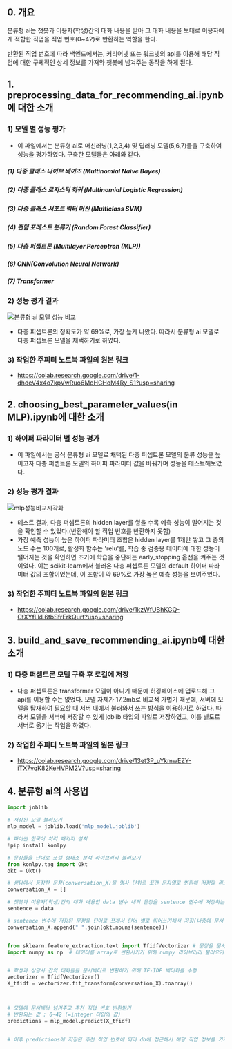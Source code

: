 ## 0. 개요
분류형 ai는 챗봇과 이용자(학생)간의 대화 내용을 받아 그 대화 내용을 토대로 이용자에게 적합한 직업을 직업 번호(0~42)로 반환하는 역할을 한다. 

반환된 직업 번호에 따라 백엔드에서는, 커리어넷 또는 워크넷의 api를 이용해 해당 직업에 대한 구체적인 상세 정보를 가져와 챗봇에 넘겨주는 동작을 하게 된다.


## 1. preprocessing_data_for_recommending_ai.ipynb에 대한 소개

### 1) 모델 별 성능 평가
- 이 파일에서는 분류형 ai로 머신러닝(1,2,3,4) 및 딥러닝 모델(5,6,7)들을 구축하여 성능을 평가하였다. 구축한 모델들은 아래와 같다.
  
##### (1) 다중 클래스 나이브 베이즈 (Multinomial Naive Bayes)

##### (2) 다중 클래스 로지스틱 회귀 (Multinomial Logistic Regression)

##### (3) 다중 클래스 서포트 벡터 머신 (Multiclass SVM)

##### (4) 랜덤 포레스트 분류기 (Random Forest Classifier)

##### (5) 다층 퍼셉트론 (Multilayer Perceptron (MLP))

##### (6) CNN(Convolution Neural Network)

##### (7) Transformer


### 2) 성능 평가 결과
![분류형 ai 모델 성능 비교](https://github.com/kookmin-sw/capstone-2024-09/assets/29187870/9bf6310e-1cb5-46aa-aadd-6738ba1c73e2)
- 다층 퍼셉트론의 정확도가 약 69%로, 가장 높게 나왔다. 따라서 분류형 ai 모델로 다층 퍼셉트론 모델을 채택하기로 하였다.

### 3) 작업한 주피터 노트북 파일의 원본 링크
- https://colab.research.google.com/drive/1-dhdeV4x4o7kpVwRuo6MoHCHoM4Ry_S1?usp=sharing



## 2. choosing_best_parameter_values(in MLP).ipynb에 대한 소개

### 1) 하이퍼 파라미터 별 성능 평가
- 이 파일에서는 공식 분류형 ai 모델로 채택된 다층 퍼셉트론 모델의 분류 성능을 높이고자 다층 퍼셉트론 모델의 하이퍼 파라미터 값을 바꿔가며 성능을 테스트해보았다.

### 2) 성능 평가 결과
![mlp성능비교시각화](https://github.com/kookmin-sw/capstone-2024-09/assets/29187870/5144cfe9-5311-4498-bf3b-81cf1bd24789)
- 테스트 결과, 다층 퍼셉트론의 hidden layer를 쌓을 수록 예측 성능이 떨어지는 것을 확인할 수 있었다.(반환해야 할 직업 번호를 반환하지 못함)
- 가장 예측 성능이 높은 하이퍼 파라미터 조합은 hidden layer를 1개만 쌓고 그 층의 노드 수는 100개로, 활성화 함수는 'relu'를,
  학습 중 검증용 데이터에 대한 성능이 떨어지는 것을 확인하면 조기에 학습을 중단하는 early_stopping 옵션을 켜주는 것이었다.
  이는 scikit-learn에서 불러온 다층 퍼셉트론 모델의 default 하이퍼 파라미터 값의 조합이었는데, 이 조합이 약 69%로 가장 높은 예측 성능을 보여주었다.

### 3) 작업한 주피터 노트북 파일의 원본 링크
- https://colab.research.google.com/drive/1kzWfUBhKGQ-CtXYfLkL6tbSfrErkQurf?usp=sharing



## 3. build_and_save_recommending_ai.ipynb에 대한 소개

### 1) 다층 퍼셉트론 모델 구축 후 로컬에 저장
- 다층 퍼셉트론은 transformer 모델이 아니기 때문에 허깅페이스에 업로드해 그 api를 이용할 수는 없었다.
  모델 자체가 17.2mb로 비교적 가볍기 때문에, 서버에 모델을 탑재하여 필요할 때 서버 내에서 불러와서 쓰는 방식을 이용하기로 하였다.
  따라서 모델을 서버에 저장할 수 있게 joblib 타입의 파일로 저장하였고, 이를 별도로 서버로 옮기는 작업을 하였다.
 
### 2) 작업한 주피터 노트북 파일의 원본 링크
- https://colab.research.google.com/drive/13et3P_uYkmwEZY-iTX7vqK82KeHVPM2V?usp=sharing



## 4. 분류형 ai의 사용법
```python
import joblib

# 저장된 모델 불러오기
mlp_model = joblib.load('mlp_model.joblib')

# 파이썬 한국어 처리 패키지 설치
!pip install konlpy

# 문장들을 단어로 쪼갤 형태소 분석 라이브러리 불러오기
from konlpy.tag import Okt
okt = Okt()

# 상담에서 등장한 문장(conversation_X)을 명사 단위로 쪼갠 문자열로 변환해 저장할 리스트 생성
conversation_X = []

# 챗봇과 이용자(학생)간의 대화 내용인 data 변수 내의 문장을 sentence 변수에 저장하는 작업
sentence = data

# sentence 변수에 저장된 문장을 단어로 쪼개서 단어 별로 띄어쓰기해서 저장(나중에 문서 벡터를 만들때 띄어쓰기 단위로 벡터의 요소를 형성하기 때문에)
conversation_X.append(" ".join(okt.nouns(sentence)))


from sklearn.feature_extraction.text import TfidfVectorizer # 문장을 문서벡터로 변환시켜줄 TfidfVectorizer 라이브러리 불러오기
import numpy as np  # 데이터를 array로 변환시키기 위해 numpy 라이브러리 불러오기


# 학생과 상담사 간의 대화들을 문서벡터로 변환하기 위해 TF-IDF 벡터화를 수행
vectorizer = TfidfVectorizer()
X_tfidf = vectorizer.fit_transform(conversation_X).toarray()



# 모델에 문서벡터 넘겨주고 추천 직업 번호 반환받기
# 반환되는 값 : 0~42 (=integer 타입의 값)
predictions = mlp_model.predict(X_tfidf)


# 이후 predictions에 저장된 추천 직업 번호에 따라 db에 접근해서 해당 직업 정보를 가져오면 됨.
